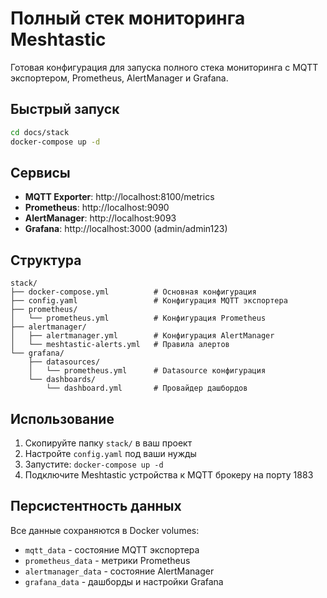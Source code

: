 # Полный стек мониторинга Meshtastic

Готовая конфигурация для запуска полного стека мониторинга с MQTT экспортером, Prometheus, AlertManager и Grafana.

## Быстрый запуск

```bash
cd docs/stack
docker-compose up -d
```

## Сервисы

- **MQTT Exporter**: http://localhost:8100/metrics
- **Prometheus**: http://localhost:9090
- **AlertManager**: http://localhost:9093
- **Grafana**: http://localhost:3000 (admin/admin123)

## Структура

```
stack/
├── docker-compose.yml          # Основная конфигурация
├── config.yaml                 # Конфигурация MQTT экспортера
├── prometheus/
│   └── prometheus.yml          # Конфигурация Prometheus
├── alertmanager/
│   ├── alertmanager.yml        # Конфигурация AlertManager
│   └── meshtastic-alerts.yml   # Правила алертов
└── grafana/
    ├── datasources/
    │   └── prometheus.yml      # Datasource конфигурация
    └── dashboards/
        └── dashboard.yml       # Провайдер дашбордов
```

## Использование

1. Скопируйте папку `stack/` в ваш проект
2. Настройте `config.yaml` под ваши нужды
3. Запустите: `docker-compose up -d`
4. Подключите Meshtastic устройства к MQTT брокеру на порту 1883

## Персистентность данных

Все данные сохраняются в Docker volumes:
- `mqtt_data` - состояние MQTT экспортера
- `prometheus_data` - метрики Prometheus
- `alertmanager_data` - состояние AlertManager
- `grafana_data` - дашборды и настройки Grafana